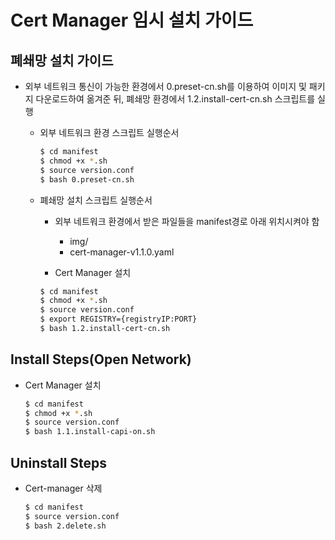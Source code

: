 # Cert Manager 임시 설치 가이드

## 폐쇄망 설치 가이드
* 외부 네트워크 통신이 가능한 환경에서 0.preset-cn.sh를 이용하여 이미지 및 패키지 다운로드하여 옮겨준 뒤, 폐쇄망 환경에서 1.2.install-cert-cn.sh 스크립트를 실행
    * 외부 네트워크 환경 스크립트 실행순서
        ```bash
        $ cd manifest
        $ chmod +x *.sh
        $ source version.conf
        $ bash 0.preset-cn.sh
        ```

    * 폐쇄망 설치 스크립트 실행순서
        * 외부 네트워크 환경에서 받은 파일들을 manifest경로 아래 위치시켜야 함
            * img/
            * cert-manager-v1.1.0.yaml
            
        * Cert Manager 설치
        ```bash
        $ cd manifest
        $ chmod +x *.sh
        $ source version.conf
        $ export REGISTRY={registryIP:PORT}
        $ bash 1.2.install-cert-cn.sh
        ```

## Install Steps(Open Network)
* Cert Manager 설치
    ```bash
    $ cd manifest
    $ chmod +x *.sh
    $ source version.conf
    $ bash 1.1.install-capi-on.sh
    ```

## Uninstall Steps
* Cert-manager 삭제
    ```bash
    $ cd manifest
    $ source version.conf
    $ bash 2.delete.sh
    ```